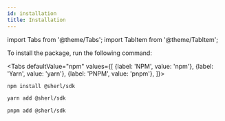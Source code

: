 ```yaml
---
id: installation
title: Installation
---
```


import Tabs from '@theme/Tabs';
import TabItem from '@theme/TabItem';

To install the package, run the following command:

<Tabs
defaultValue="npm"
values={[
{label: 'NPM', value: 'npm'},
{label: 'Yarn', value: 'yarn'},
{label: 'PNPM', value: 'pnpm'},
]}>
<TabItem value="npm">

```sh
npm install @sherl/sdk
```

</TabItem>
<TabItem value="yarn">

```sh
yarn add @sherl/sdk
```

</TabItem>
<TabItem value="pnpm">

```sh
pnpm add @sherl/sdk
```

</TabItem>
</Tabs>
